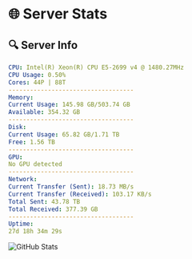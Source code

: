 # 🌐 Server Stats
## 🔍 Server Info
```yaml
CPU: Intel(R) Xeon(R) CPU E5-2699 v4 @ 1480.27MHz
CPU Usage: 0.50%
Cores: 44P | 88T
-----------------------------------
Memory:
Current Usage: 145.98 GB/503.74 GB
Available: 354.32 GB
-----------------------------------
Disk:
Current Usage: 65.82 GB/1.71 TB
Free: 1.56 TB
-----------------------------------
GPU:
No GPU detected
-----------------------------------
Network:
Current Transfer (Sent): 18.73 MB/s
Current Transfer (Received): 103.17 KB/s
Total Sent: 43.78 TB
Total Received: 377.39 GB
-----------------------------------
Uptime:
27d 18h 34m 29s
```
![GitHub Stats](https://img.shields.io/badge/Updated-2025-04-04_15:57:18-blue)